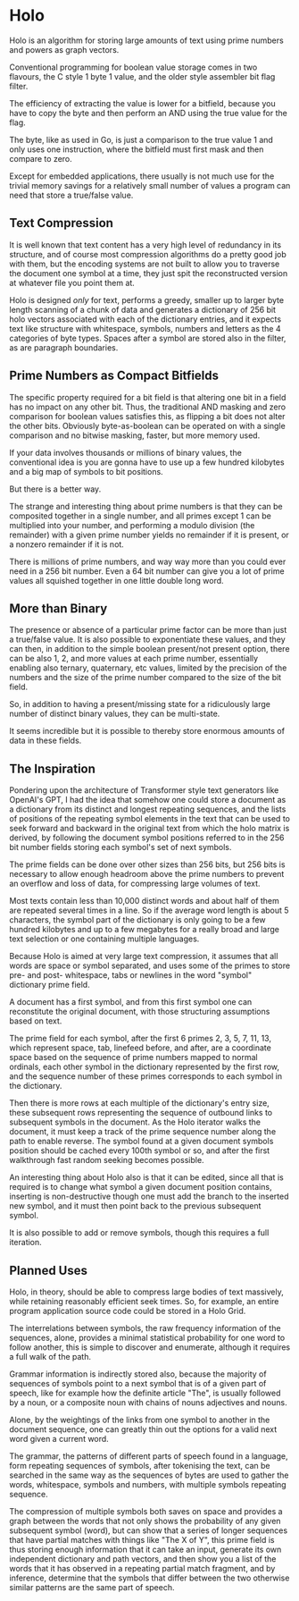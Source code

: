 # Holo

Holo is an algorithm for storing large amounts of text using prime numbers
and powers as graph vectors.

Conventional programming for boolean value storage comes in two flavours,
the C style 1 byte 1 value, and the older style assembler bit flag filter.

The efficiency of extracting the value is lower for a bitfield, because you
have to copy the byte and then perform an AND using the true value for the flag.

The byte, like as used in Go, is just a comparison to the true value 1 and
only uses one instruction, where the bitfield must first mask and then
compare to zero.

Except for embedded applications, there usually is not much use for the
trivial memory savings for a relatively small number of values a program can
need that store a true/false value.

## Text Compression

It is well known that text content has a very high level of redundancy in
its structure, and of course most compression algorithms do a pretty good
job with them, but the encoding systems are not built to allow you to
traverse the document one symbol at a time, they just spit the reconstructed
version at whatever file you point them at.

Holo is designed *only* for text, performs a greedy, smaller up to larger
byte length scanning of a chunk of data and generates a dictionary of 256
bit holo vectors associated with each of the dictionary entries, and it
expects text like structure with whitespace, symbols, numbers and letters as
the 4 categories of byte types. Spaces after a symbol are stored also in the
filter, as are paragraph boundaries.

## Prime Numbers as Compact Bitfields

The specific property required for a bit field is that altering one bit in a
field has no impact on any other bit. Thus, the traditional AND masking and
zero comparison for boolean values satisfies this, as flipping a bit does
not alter the other bits. Obviously byte-as-boolean can be operated on with
a single comparison and no bitwise masking, faster, but more memory used.

If your data involves thousands or millions of binary values, the
conventional idea is you are gonna have to use up a few hundred kilobytes
and a big map of symbols to bit positions.

But there is a better way.

The strange and interesting thing about prime numbers is that they can be
composited together in a single number, and all primes except 1 can be
multiplied into your number, and performing a modulo division (the remainder)
with a given prime number yields no remainder if it is present, or a nonzero
remainder if it is not.

There is millions of prime numbers, and way way more than you could ever
need in a 256 bit number. Even a 64 bit number can give you a lot of prime
values all squished together in one little double long word.

## More than Binary

The presence or absence of a particular prime factor can be more than just a
true/false value. It is also possible to exponentiate these values, and they
can then, in addition to the simple boolean present/not present option,
there can be also 1, 2, and more values at each prime number, essentially
enabling also ternary, quaternary, etc values, limited by the precision of
the numbers and the size of the prime number compared to the size of the bit
field.

So, in addition to having a present/missing state for a ridiculously large
number of distinct binary values, they can be multi-state.

It seems incredible but it is possible to thereby store enormous amounts of
data in these fields.

## The Inspiration

Pondering upon the architecture of Transformer style text generators like
OpenAI's GPT, I had the idea that somehow one could store a document as a
dictionary from its distinct and longest repeating sequences, and the lists
of positions of the repeating symbol elements in the text that can be used
to seek forward and backward in the original text from which the holo matrix
is derived, by following the document symbol positions referred to in the
256 bit number fields storing each symbol's set of next symbols.

The prime fields can be done over other sizes than 256 bits, but 256 bits is
necessary to allow enough headroom above the prime numbers to prevent an
overflow and loss of data, for compressing large volumes of text.

Most texts contain less than 10,000 distinct words and about half of them
are repeated several times in a line. So if the average word length is about
5 characters, the symbol part of the dictionary is only going to be a few
hundred kilobytes and up to a few megabytes for a really broad and large
text selection or one containing multiple languages.

Because Holo is aimed at very large text compression, it assumes that all
words are space or symbol separated, and uses some of the primes to store
pre- and post- whitespace, tabs or newlines in the word "symbol" dictionary
prime field.

A document has a first symbol, and from this first symbol one can
reconstitute the original document, with those structuring assumptions based
on text.

The prime field for each symbol, after the first 6 primes 2, 3, 5, 7, 11,
13, which represent space, tab, linefeed before, and after, are a coordinate
space based on the sequence of prime numbers mapped to normal ordinals, each 
other symbol in the dictionary represented by the first row, and the 
sequence number of these primes corresponds to each symbol in the dictionary.

Then there is more rows at each multiple of the dictionary's entry size, 
these subsequent rows representing the sequence of outbound links to 
subsequent symbols in the document. As the Holo iterator walks the document, 
it must keep a track of the prime sequence number along the path to enable 
reverse. The symbol found at a given document symbols position should be 
cached every 100th symbol or so, and after the first walkthrough fast random 
seeking becomes possible.

An interesting thing about Holo also is that it can be edited, since all 
that is required is to change what symbol a given document position contains,
inserting is non-destructive though one must add the branch to the inserted 
new symbol, and it must then point back to the previous subsequent symbol.

It is also possible to add or remove symbols, though this requires a full 
iteration.

## Planned Uses

Holo, in theory, should be able to compress large bodies of text massively, 
while retaining reasonably efficient seek times. So, for example, an entire 
program application source code could be stored in a Holo Grid.

The interrelations between symbols, the raw frequency information of the 
sequences, alone, provides a minimal statistical probability for one word to 
follow another, this is simple to discover and enumerate, although it 
requires a full walk of the path.

Grammar information is indirectly stored also, because the majority of 
sequences of symbols point to a next symbol that is of a given part of 
speech, like for example how the definite article "The", is usually followed 
by a noun, or a composite noun with chains of nouns adjectives and nouns.

Alone, by the weightings of the links from one symbol to another in the 
document sequence, one can greatly thin out the options for a valid next 
word given a current word.

The grammar, the patterns of different parts of speech found in a language, 
form repeating sequences of symbols, after tokenising the text, can be 
searched in the same way as the sequences of bytes are used to gather the 
words, whitespace, symbols and numbers, with multiple symbols repeating 
sequence.

The compression of multiple symbols both saves on space and provides a graph 
between the words that not only shows the probability of any given 
subsequent symbol (word), but can show that a series of longer sequences 
that have partial matches with things like "The X of Y", this prime field is 
thus storing enough information that it can take an input, generate its own 
independent dictionary and path vectors, and then show you a list of the 
words that it has observed in a repeating partial match fragment, and by 
inference, determine that the symbols that differ between the two otherwise 
similar patterns are the same part of speech.
